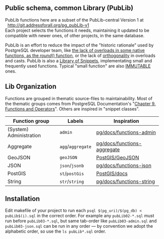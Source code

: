 ## Public schema, common Library (PubLib)

PubLib functions here are a subset of the PubLib-central Version 1 at<br/>&nbsp; http://git.addressforall.org/pg_pubLib-v1
<br/>Each project selects the functions it needs, maintaining it updated to be compatible with newer ones, of other projects, in the same database.

PubLib is an effort to reduce the impact of the "historic rationale" used by PostgreSQL developer team, like [the lack of overloads in some native functions, as the *round*() function](https://stackoverflow.com/a/20934099/287948), or the lack of [orthogonality](https://en.wikipedia.org/wiki/Orthogonal_instruction_set) in overloads and casts. PubLib is also a [Library of Snippets](https://wiki.postgresql.org/wiki/Category:Library_Snippets), implementating small and frequently used functions. Typical  "small function" are also [IMMUTABLE](https://www.postgresql.org/docs/current/xfunc-volatility.html) ones.

## Lib Organization

Functions are grouped in thematic source-files to maintainability. Most of the thematic groups comes from PostgreSQL Documentation's "[Chapter 9. Functions and Operators](https://www.postgresql.org/docs/current/functions.html)". Others are inspired in "snippet classes".  

Function group         | Labels | Inspiration
-----------------------|--------------|------------
(System) Administration  |  `admin`     |  [pg/docs/functions-admin](https://www.postgresql.org/docs/current/functions-admin.html)
Aggregate  |  `agg`/`aggregate`     |  [pg/docs/functions-aggregate](https://www.postgresql.org/docs/current/functions-aggregate.html)
GeoJSON  |  `geoJSON`     |  [PostGIS/GeoJSON](https://postgis.net/docs/ST_GeomFromGeoJSON.html)
JSON  |  `json`/`jsonb`     |  [pg/docs/functions-json](https://www.postgresql.org/docs/current/functions-admin.html)
PostGIS  |  `st`/`postGis`     |  [PostGIS/docs](https://postgis.net/docs/reference.html)
String  |  `str`/`string`     |  [pg/docs/functions-string](https://www.postgresql.org/docs/current/functions-string.html)

## Installation

Edit makefile of your project to run each `psql $(pg_uri)/$(pg_db) < pubLib$(i).sql` in the correct order. For example any `pubLib02-*.sql` must run before `pubLib03-*.sql`, but same tab-order like `pubLib03-admin.sql` and `pubLib03-json.sql` can be run in any order &mdash; by convention we adopt the alphabetic order, so use the `ls pubLib*.sql` order.
